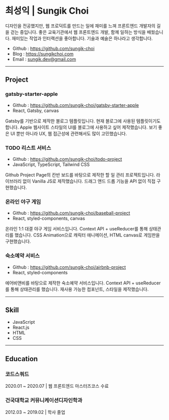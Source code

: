 # 최성익 | Sungik Choi

<section id="introduce">

<p>디자인을 전공했지만, 웹 프로덕트를 만드는 일에 재미를 느껴 프론트엔드 개발자의 길을 걷는 중입니다. 좋은 교육기관에서 웹 프론트엔드 개발, 함께 일하는 방식을 배웠습니다. 재미있는 작업과 인터랙션을 좋아합니다. 기술과 예술은 하나라고 생각합니다.</p>

- Github : <a href="https://github.com/sungik-choi" target="_blank">https://github.com/sungik-choi</a>
- Blog : <a href="https://sungikchoi.com" target="_blank">https://sungikchoi.com</a>
- Email : <a href="mailto:sungik.dev@gmail.com" target="_blank">sungik.dev@gmail.com</a>

</section>

---

<section id="project">

<h2>Project</h2>

### gatsby-starter-apple

- Github : <a href="https://github.com/sungik-choi/gatsby-starter-apple" target="_blank">https://github.com/sungik-choi/gatsby-starter-apple</a>
- React, Gatsby, canvas

Gatsby를 기반으로 제작한 블로그 템플릿입니다. 현재 블로그에 사용된 템플릿이기도 합니다. Apple 웹사이트 스타일의 UI를 블로그에 사용하고 싶어 제작했습니다. 보기 좋은 UI 뿐만 아니라 UX, 웹 접근성에 관련해서도 많이 고민했습니다.

### TODO 리스트 서비스

- Github : <a href="https://github.com/sungik-choi/todo-project" target="_blank">https://github.com/sungik-choi/todo-project</a>
- JavaScript, TypeScript, Tailwind CSS

Github Project Page의 칸반 보드를 바탕으로 제작한 할 일 관리 프로젝트입니다. 라이브러리 없이 Vanilla JS로 제작했습니다. 드래그 앤드 드롭 기능을 API 없이 직접 구현했습니다.

### 온라인 야구 게임

- Github : <a href="https://github.com/sungik-choi/baseball-project" target="_blank">https://github.com/sungik-choi/baseball-project</a>
- React, styled-components, canvas

온라인 1:1 대결 야구 게임 서비스입니다. Context API + useReducer를 통해 상태관리를 했습니다. CSS Animation으로 캐릭터 애니메이션, HTML canvas로 게임판을 구현했습니다.

### 숙소예약 서비스

- Github : <a href="https://github.com/sungik-choi/airbnb-project" target="_blank">https://github.com/sungik-choi/airbnb-project</a>
- React, styled-components

에어비앤비를 바탕으로 제작한 숙소예약 서비스입니다. Context API + useReducer를 통해 상태관리를 했습니다. 재사용 가능한 컴포넌트, 스타일을 제작했습니다.

</section>

---

<section id="skill">

<h2>Skill</h2>

- JavaScript
- React.js
- HTML
- CSS

</section>

---

<section id="education">

<h2>Education</h2>

### 코드스쿼드

2020.01 ~ 2020.07 | 웹 프론트엔드 마스터즈코스 수료

### 건국대학교 커뮤니케이션디자인학과

2012.03 ~ 2019.02 | 학사 졸업

</section>
